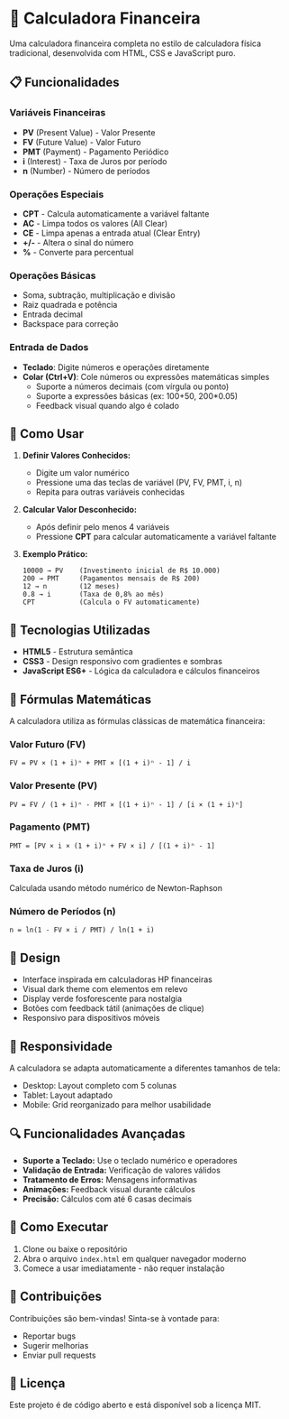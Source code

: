 # 🧮 Calculadora Financeira

Uma calculadora financeira completa no estilo de calculadora física tradicional, desenvolvida com HTML, CSS e JavaScript puro.

## 📋 Funcionalidades

### Variáveis Financeiras
- **PV** (Present Value) - Valor Presente
- **FV** (Future Value) - Valor Futuro  
- **PMT** (Payment) - Pagamento Periódico
- **i** (Interest) - Taxa de Juros por período
- **n** (Number) - Número de períodos

### Operações Especiais
- **CPT** - Calcula automaticamente a variável faltante
- **AC** - Limpa todos os valores (All Clear)
- **CE** - Limpa apenas a entrada atual (Clear Entry)
- **+/-** - Altera o sinal do número
- **%** - Converte para percentual

### Operações Básicas
- Soma, subtração, multiplicação e divisão
- Raiz quadrada e potência
- Entrada decimal
- Backspace para correção

### Entrada de Dados
- **Teclado**: Digite números e operações diretamente
- **Colar (Ctrl+V)**: Cole números ou expressões matemáticas simples
  - Suporte a números decimais (com vírgula ou ponto)
  - Suporte a expressões básicas (ex: 100+50, 200*0.05)
  - Feedback visual quando algo é colado

## 🚀 Como Usar

1. **Definir Valores Conhecidos:**
   - Digite um valor numérico
   - Pressione uma das teclas de variável (PV, FV, PMT, i, n)
   - Repita para outras variáveis conhecidas

2. **Calcular Valor Desconhecido:**
   - Após definir pelo menos 4 variáveis
   - Pressione **CPT** para calcular automaticamente a variável faltante

3. **Exemplo Prático:**
   ```
   10000 → PV    (Investimento inicial de R$ 10.000)
   200 → PMT     (Pagamentos mensais de R$ 200)
   12 → n        (12 meses)
   0.8 → i       (Taxa de 0,8% ao mês)
   CPT           (Calcula o FV automaticamente)
   ```

## 🔧 Tecnologias Utilizadas

- **HTML5** - Estrutura semântica
- **CSS3** - Design responsivo com gradientes e sombras
- **JavaScript ES6+** - Lógica da calculadora e cálculos financeiros

## 📐 Fórmulas Matemáticas

A calculadora utiliza as fórmulas clássicas de matemática financeira:

### Valor Futuro (FV)
```
FV = PV × (1 + i)ⁿ + PMT × [(1 + i)ⁿ - 1] / i
```

### Valor Presente (PV)
```
PV = FV / (1 + i)ⁿ - PMT × [(1 + i)ⁿ - 1] / [i × (1 + i)ⁿ]
```

### Pagamento (PMT)
```
PMT = [PV × i × (1 + i)ⁿ + FV × i] / [(1 + i)ⁿ - 1]
```

### Taxa de Juros (i)
Calculada usando método numérico de Newton-Raphson

### Número de Períodos (n)
```
n = ln(1 - FV × i / PMT) / ln(1 + i)
```

## 🎨 Design

- Interface inspirada em calculadoras HP financeiras
- Visual dark theme com elementos em relevo
- Display verde fosforescente para nostalgia
- Botões com feedback tátil (animações de clique)
- Responsivo para dispositivos móveis

## 📱 Responsividade

A calculadora se adapta automaticamente a diferentes tamanhos de tela:
- Desktop: Layout completo com 5 colunas
- Tablet: Layout adaptado
- Mobile: Grid reorganizado para melhor usabilidade

## 🔍 Funcionalidades Avançadas

- **Suporte a Teclado:** Use o teclado numérico e operadores
- **Validação de Entrada:** Verificação de valores válidos
- **Tratamento de Erros:** Mensagens informativas
- **Animações:** Feedback visual durante cálculos
- **Precisão:** Cálculos com até 6 casas decimais

## 📝 Como Executar

1. Clone ou baixe o repositório
2. Abra o arquivo `index.html` em qualquer navegador moderno
3. Comece a usar imediatamente - não requer instalação

## 🤝 Contribuições

Contribuições são bem-vindas! Sinta-se à vontade para:
- Reportar bugs
- Sugerir melhorias
- Enviar pull requests

## 📄 Licença

Este projeto é de código aberto e está disponível sob a licença MIT.

